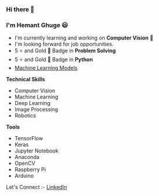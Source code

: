 ### Hi there 👋

### I'm Hemant Ghuge  :smiley:

- I'm currently learning and working on **Computer Vision** :eyes:
- I'm looking forward for job opportunities.
- 5 :star: and Gold :1st_place_medal: Badge in **Problem Solving**
- 5 :star: and Gold :1st_place_medal: Badge in **Python**
- [Machine Learning Models](https://github.com/HemantGorakshGhuge/Machine_Learning_Elective_III)

**Technical Skills**
- Computer Vision
- Machine Learning
- Deep Learning
- Image Processing
- Robotics

**Tools**
- TensorFlow
- Keras
- Jupyter Notebook
- Anaconda
- OpenCV
- Raspberry Pi
- Arduino

Let's Connect :- [LinkedIn](https://www.linkedin.com/in/hemantghuge/)

<!--
**HemantGorakshGhuge/HemantGorakshGhuge** is a ✨ _special_ ✨ repository because its `README.md` (this file) appears on your GitHub profile.

Here are some ideas to get you started:

- 🔭 I’m currently working on ...
- 🌱 I’m currently learning ...
- 👯 I’m looking to collaborate on ...
- 🤔 I’m looking for help with ...
- 💬 Ask me about ...
- 📫 How to reach me: ...
- 😄 Pronouns: ...
- ⚡ Fun fact: ...
-->
